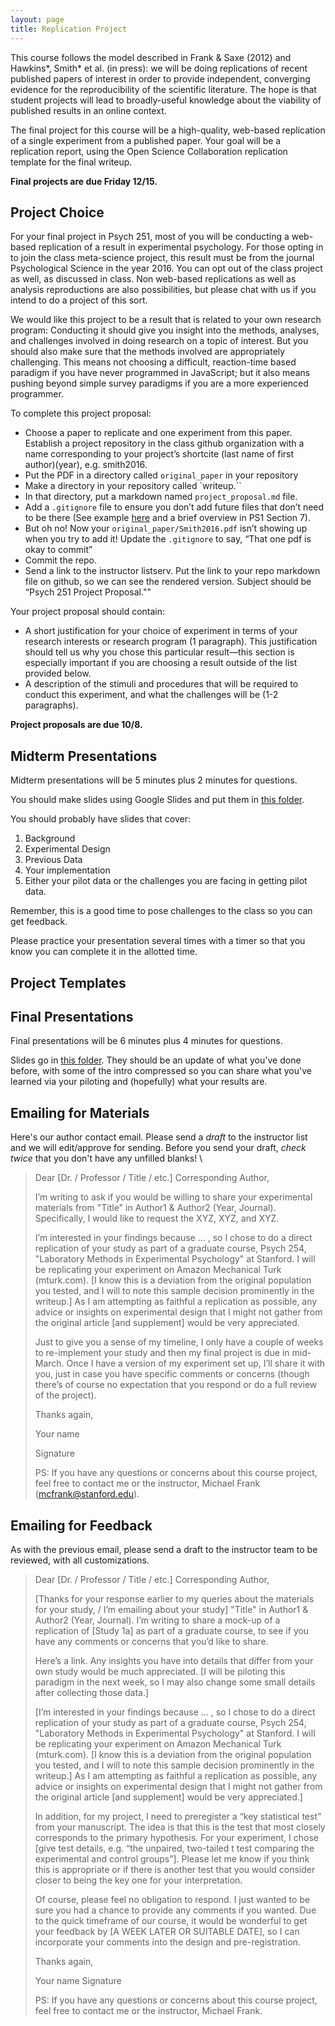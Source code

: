 ```yaml
---
layout: page
title: Replication Project
---
```


This course follows the model described in Frank & Saxe (2012) and Hawkins*, Smith* et al. (in press): we will be doing replications of recent published papers of interest in order to provide independent, converging evidence for the reproducibility of the scientific literature. The hope is that student projects will lead to broadly-useful knowledge about the viability of published results in an online context.

The final project for this course will be a high-quality, web-based replication of a single experiment from a published paper. Your goal will be a replication report, using the Open Science Collaboration replication template for the final writeup.

**Final projects are due Friday 12/15.**

## Project Choice


For your final project in Psych 251, most of you will be conducting a web-based replication of a result in experimental psychology. For those opting in to join the class meta-science project, this result must be from the journal Psychological Science in the year 2016. You can opt out of the class project as well, as discussed in class.  Non web-based replications as well as analysis reproductions are also possibilities, but please chat with us if you intend to do a project of this sort.

We would like this project to be a result that is related to your own research program: Conducting it should give you insight into the methods, analyses, and challenges involved in doing research on a topic of interest. But you should also make sure that the methods involved are appropriately challenging. This means not choosing a difficult, reaction-time based paradigm if you have never programmed in JavaScript; but it also means pushing beyond simple survey paradigms if you are a more experienced programmer.

To complete this project proposal:
* Choose a paper to replicate and one experiment from this paper.
Establish a project repository in the class github organization with a name corresponding to your project’s shortcite (last name of first author)(year), e.g. smith2016.
* Put the PDF in a directory called `original_paper` in your repository
* Make a directory in your repository called `writeup.``
* In that directory, put a markdown named `project_proposal.md` file.
* Add a `.gitignore` file to ensure you don’t add future files that don’t need to be there (See example [here](https://docs.google.com/document/d/1m1i0gf_VrGGpQA6GqwIoyak_8cLj09syi7H93-Ivpgk/edit) and a brief overview in PS1 Section 7).
* But oh no!  Now your `original_paper/Smith2016.pdf` isn’t showing up when you try to add it!  Update the `.gitignore` to say, “That one pdf is okay to commit”
* Commit the repo.
* Send a link to the instructor listserv. Put the link to your repo markdown file on github, so we can see the rendered version. Subject should be “Psych 251 Project Proposal.""

Your project proposal should contain:
* A short justification for your choice of experiment in terms of your research interests or research program (1 paragraph). This justification should tell us why you chose this particular result—this section is especially important if you are choosing a result outside of the list provided below.
* A description of the stimuli and procedures that will be required to conduct this experiment, and what the challenges will be (1-2 paragraphs).

**Project proposals are due 10/8.**

## Midterm Presentations

Midterm presentations will be 5 minutes plus 2 minutes for questions.

You should make slides using Google Slides and put them in [this folder](https://drive.google.com/open?id=0B49TdRlL2Z3Eb0t5M001M2oyWlk).

You should probably have slides that cover:
1. Background
2. Experimental Design
3. Previous Data
4. Your implementation
5. Either your pilot data or the challenges you are facing in getting pilot data.

Remember, this is a good time to pose challenges to the class so you can get feedback.

Please practice your presentation several times with a timer so that you know you can complete it in the allotted time.

## Project Templates


## Final Presentations

Final presentations will be 6 minutes plus 4 minutes for questions.

Slides go in [this folder](https://drive.google.com/open?id=0B49TdRlL2Z3EbzVNc1RwTGlob00). They should be an update of what you've done before, with some of the intro compressed so you can share what you've learned via your piloting and (hopefully) what your results are.


## Emailing for Materials

Here's our author contact email. Please send a *draft* to the instructor list and we will edit/approve for sending. Before you send your draft, *check twice* that you don't have any unfilled blanks!
\
> Dear [Dr. / Professor / Title / etc.] Corresponding Author,
>
> I’m writing to ask if you would be willing to share your experimental materials from "Title" in Author1 & Author2 (Year, Journal). Specifically, I would like to request the XYZ, XYZ, and XYZ.
>
> I’m interested in your findings because … , so I chose to do a direct replication of your study as part of a graduate course, Psych 254, "Laboratory Methods in Experimental Psychology" at Stanford. I will be replicating your experiment on Amazon Mechanical Turk (mturk.com). [I know this is a deviation from the original population you tested, and I will to note this sample decision prominently in the writeup.] As I am attempting as faithful a replication as possible, any advice or insights on experimental design that I might not gather from the original article [and supplement] would be very appreciated.
>
> Just to give you a sense of my timeline, I only have a couple of weeks to re-implement your study and then my final project is due in mid-March. Once I have a version of my experiment set up, I’ll share it with you, just in case you have specific comments or concerns (though there’s of course no expectation that you respond or do a full review of the project).
>
> Thanks again,
>
> Your name
>
> Signature
>
> PS: If you have any questions or concerns about this course project, feel free to contact me or the instructor, Michael Frank (mcfrank@stanford.edu).

## Emailing for Feedback

As with the previous email, please send a draft to the instructor team to be reviewed, with all customizations.

> Dear [Dr. / Professor / Title / etc.] Corresponding Author,
>
> [Thanks for your response earlier to my queries about the materials for your study, / I’m emailing about your study] "Title" in Author1 & Author2 (Year, Journal). I’m writing to share a mock-up of a replication of [Study 1a] as part of a graduate course, to see if you have any comments or concerns that you’d like to share.
>
> Here’s a link. Any insights you have into details that differ from your own study would be much appreciated. [I will be piloting this paradigm in the next week, so I may also change some small details after collecting those data.]
>
> [I’m interested in your findings because … , so I chose to do a direct replication of your study as part of a graduate course, Psych 254, "Laboratory Methods in Experimental Psychology" at Stanford. I will be replicating your experiment on Amazon Mechanical Turk (mturk.com). [I know this is a deviation from the original population you tested, and I will to note this sample decision prominently in the writeup.] As I am attempting as faithful a replication as possible, any advice or insights on experimental design that I might not gather from the original article [and supplement] would be very appreciated.]
>
> In addition, for my project, I need to preregister a “key statistical test” from your manuscript. The idea is that this is the test that most closely corresponds to the primary hypothesis. For your experiment, I chose [give test details, e.g. “the unpaired, two-tailed t test comparing the experimental and control groups”]. Please let me know if you think this is appropriate or if there is another test that you would consider closer to being the key one for your interpretation.
>
> Of course, please feel no obligation to respond. I just wanted to be sure you had a chance to provide any comments if you wanted. Due to the quick timeframe of our course, it would be wonderful to get your feedback by [A WEEK LATER OR SUITABLE DATE], so I can incorporate your comments into the design and pre-registration.
>
> Thanks again,
>
> Your name
> Signature
>
> PS: If you have any questions or concerns about this course project, feel free to contact me or the instructor, Michael Frank.
